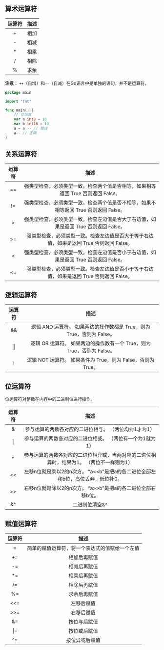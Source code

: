 ## 算术运算符


| 运算符 | 描述 |
| :----: | :--: |
|   +    | 相加 |
|   -    | 相减 |
|   *    | 相乘 |
|   /    | 相除 |
|   %    | 求余 |

**注意：** `++`（自增）和`--`（自减）在Go语言中是单独的语句，并不是运算符。

```go
package main

import "fmt"

func main() {
	// 位运算
	var a int8 = 10
	var b int16 = 10
	a = a -- // 错误
	a-- // 正确
}

```

## 关系运算符


| 运算符 |                             描述                             |
| :----: | :----------------------------------------------------------: |
|   ==   | 强类型检查，必须类型一致。检查两个值是否相等，如果相等返回 True 否则返回 False。 |
|   !=   | 强类型检查，必须类型一致。检查两个值是否不相等，如果不相等返回 True 否则返回 False。 |
|   >    | 强类型检查，必须类型一致。检查左边值是否大于右边值，如果是返回 True 否则返回 False。 |
|   >=   | 强类型检查，必须类型一致。检查左边值是否大于等于右边值，如果是返回 True 否则返回 False。 |
|   <    | 强类型检查，必须类型一致。检查左边值是否小于右边值，如果是返回 True 否则返回 False。 |
|   <=   | 强类型检查，必须类型一致。检查左边值是否小于等于右边值，如果是返回 True 否则返回 False。 |

## 逻辑运算符


| 运算符 |                             描述                             |
| :----: | :----------------------------------------------------------: |
|   &&   | 逻辑 AND 运算符。 如果两边的操作数都是 True，则为 True，否则为 False。 |
|  \|\|  | 逻辑 OR 运算符。 如果两边的操作数有一个 True，则为 True，否则为 False。 |
|   !    | 逻辑 NOT 运算符。 如果条件为 True，则为 False，否则为 True。 |

## 位运算符

位运算符对整数在内存中的二进制位进行操作。


| 运算符 |                             描述                             |
| :----: | :----------------------------------------------------------: |
|   &    |    参与运算的两数各对应的二进位相与。 （两位均为1才为1）     |
|   \|   |  参与运算的两数各对应的二进位相或。 （两位有一个为1就为1）   |
|   ^    | 参与运算的两数各对应的二进位相异或，当两对应的二进位相异时，结果为1。 （两位不一样则为1） |
|   <<   | 左移n位就是乘以2的n次方。 “a<<b”是把a的各二进位全部左移b位，高位丢弃，低位补0。 |
|   >>   | 右移n位就是除以2的n次方。 “a>>b”是把a的各二进位全部右移b位。 |
|   &^   |                        二进制位清空&^                        |

## 赋值运算符


| 运算符 |                      描述                      |
| :----: | :--------------------------------------------: |
|   =    | 简单的赋值运算符，将一个表达式的值赋给一个左值 |
|   +=   |                  相加后再赋值                  |
|   -=   |                  相减后再赋值                  |
|   *=   |                  相乘后再赋值                  |
|   /=   |                  相除后再赋值                  |
|   %=   |                  求余后再赋值                  |
|  <<=   |                   左移后赋值                   |
|  >>=   |                   右移后赋值                   |
|   &=   |                  按位与后赋值                  |
|  \|=   |                  按位或后赋值                  |
|   ^=   |                 按位异或后赋值                 |